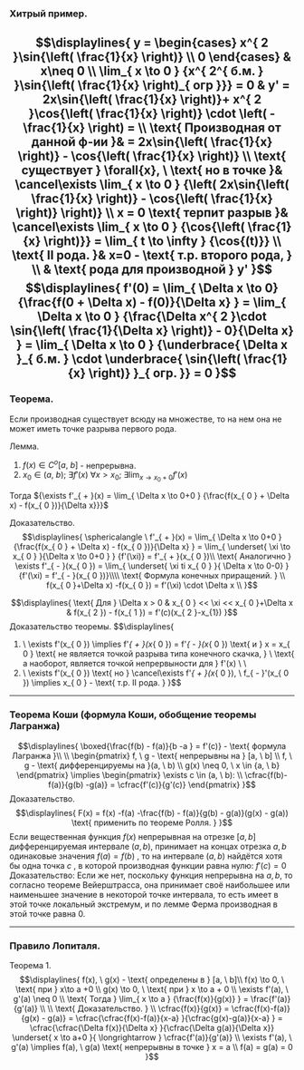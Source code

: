 
### Хитрый пример.
$$\displaylines{
y = \begin{cases}
x^{ 2 }\sin{\left( \frac{1}{x} \right)}  \\
0
\end{cases} & x\neq  0 \\
\lim_{ x \to 0 } {x^{ 2^{  б.м. } }\sin{\left( \frac{1}{x} \right)_{ огр }}} = 0 & y' = 2x\sin{\left( \frac{1}{x} \right)}+ x^{ 2 }\cos{\left( \frac{1}{x} \right)} \cdot \left( -\frac{1}{x} \right) = \\
\text{ Производная от данной ф-ии }& = 2x\sin{\left( \frac{1}{x} \right)} - \cos{\left( \frac{1}{x} \right)} \\
\text{ существует } \forall{x}, \  \text{ но в точке }& \cancel\exists \lim_{ x \to 0 } {\left( 2x\sin{\left( \frac{1}{x} \right)} - \cos{\left( \frac{1}{x} \right)} \right)} \\ 
x = 0 \text{ терпит разрыв }& \cancel\exists \lim_{ x \to 0 } {\cos{\left( \frac{1}{x} \right)}} = \lim_{ t \to \infty } {\cos{(t)}} \\
\text{  II рода. }& x=0 - \text{ т.р. второго рода, } \\
& \text{ рода для производной } y'
}$$
$$\displaylines{
f'(0)  = \lim_{ \Delta x \to 0} {\frac{f(0 + \Delta x) - f(0)}{\Delta x} } = \lim_{ \Delta x \to 0 } {\frac{\Delta x^{ 2 }\cdot  \sin{\left( \frac{1}{\Delta x} \right)} - 0}{\Delta x} } = \lim_{ \Delta x  \to 0 } {\underbrace{ \Delta x }_{ б.м. } \cdot \underbrace{ \sin{\left( \frac{1}{x} \right)} }_{ огр. }} = 0 
}$$
---
### Теорема.
Если производная существует всюду на множестве, то на нем она не может иметь точке разрыва первого рода.

Лемма.
1) ${f(x) \in C^{ o } [a, \ b]}$ - непрерывна.
2) ${x_{ 0 } \in (a, \ b); \ \exists f'(x) \ \forall{x>x_{ 0 }}; \ \exists \lim_{ x \to x_{ 0 } + 0 } {f'(x)}}$

Тогда ${\exists f'_{ + }(x) = \lim_{ \Delta x \to 0+0 } {\frac{f(x_{ 0 } + \Delta x) - f(x_{ 0 })}{\Delta x}}}$

Доказательство.
$$\displaylines{
\sphericalangle \ f'_{ + }(x) = \lim_{ \Delta x \to 0+0 } {\frac{f(x_{ 0 } + \Delta x) - f(x_{ 0 })}{\Delta x} } = \lim_{ \underset{ \xi \to  x_{ 0 } }{\Delta x \to 0+0  } } {f'(\xi)} = f'_{ + }(x_{ 0 })\\ 
\text{ Аналогично } \exists f'_{ - }(x_{ 0 }) = \lim_{ \underset{ \xi ti x_{ 0 } }{ \Delta x  \to  0-0} } {f'(\xi) = f'_{ - }(x_{ 0 })}\\\\
\text{ Формула конечных приращений. } \\
f(x_{ 0 }+\Delta x) -f(x_{ 0 }) = f'(\xi) \cdot  \Delta x \\
}$$

$$\displaylines{
\text{ Для } \Delta x > 0 & x_{ 0 } << \xi << x_{ 0 }+\Delta x & f(x_{ 2 }) - f(x_{ 1 }) = f'(c)(x_{ 2 }-x_{1})
}$$
Доказательство теоремы.
$$\displaylines{
1) \ \exists f'(x_{ 0 }) \implies  f'_{ + }(x_{ 0 }) = f'_{ - }(x_{ 0 }) \text{ и  } x = x_{ 0 } \text{ не является точкой разрыва типа конечного скачка, } \\
\text{ а наоборот, является точкой непрервыности для } f'(x) \\ \\
2) \ \exists f'(x_{ 0 }) \text{ но } \cancel\exists f'_{ + }(x_{ 0 }), \ f_{ - }'(x_{ 0 }) \implies x_{ 0 } - \text{ т.р. II рода. }
}$$
---
### Теорема Коши (формула Коши, обобщение теоремы Лагранжа)

$$\displaylines{
\boxed{\frac{f(b) - f(a)}{b -a } = f'(c)} - \text{ формула Лагранжа }\\
\\
\begin{pmatrix}
f, \ g - \text{ непрерывны на  } [a, \ b] \\
f, \ g - \text{ дифференцируемы на  }(a, \ b) \\
g(x) \neq 0, \  x \in  {a, \ b}
\end{pmatrix} \implies \begin{pmatrix}
\exists c \in (a, \ b):  \\
\cfrac{f(b)-f(a)}{g(b) -g(a)} = \cfrac{f'(c)}{g'(c)}   
\end{pmatrix}
}$$
Доказательство. 
$$\displaylines{
F(x) = f(x) -f(a) -\frac{f(b) - f(a)}{g(b) - g(a)}(g(x) - g(a)) \text{ применить по теореме Ролля. } 
}$$
Если вещественная функция ${f ( x )}$ непрерывная на отрезке ${[ a, b ]}$ дифференцируемая интервале ${( a , b )}$, принимает на концах отрезка ${a,b}$ одинаковые значения ${f ( a ) = f ( b )}$ , то на интервале ${( a , b )}$ найдётся хотя бы одна точка ${c}$ , в которой производная функции равна нулю: ${f ′ ( c ) = 0 }$
	Доказательство:
	Если же нет, поскольку функция непрерывна на ${a , b}$, то согласно теореме Вейерштрасса, она принимает своё наибольшее или наименьшее значение в некоторой точке интервала, то есть имеет в этой точке локальный экстремум, и по лемме Ферма производная в этой точке равна 0.

---
### Правило Лопиталя.

Теорема 1.
$$\displaylines{
f(x), \  g(x) - \text{ определены в } [a, \ b]\\
f(x) \to  0, \  \text{ при  } x\to  a +0 \\
g(x) \to  0, \  \text{ при } x \to  a + 0 \\
\exists f'(a), \  g'(a) \neq 0 \\
\text{ Тогда  } \lim_{ x \to a } {\frac{f(x)}{g(x)} } = \frac{f'(a)}{g'(a)} \\
\\
\text{ Доказательство. } \\
\cfrac{f(x)}{g(x)} = \cfrac{f(x)-f(a)}{g(x) - g(a)} = \cfrac{\cfrac{f(x)-f(a)}{x-a} }{\cfrac{g(x)-g(a)}{x-a} } = \cfrac{\cfrac{\Delta f(x)}{\Delta x} }{\cfrac{\Delta g(a)}{\Delta x}}  \underset{ x \to  a+0 }{ \longrightarrow } \cfrac{f'(a)}{g'(a)}  \\
\exists f'(a), \  g'(a) \implies f(a), \  g(a) \text{ непрерывны в точке } x = a \\
f(a) = g(a) = 0
}$$
